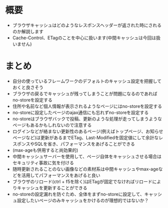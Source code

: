 # 概要
- ブラウザキャッシュはどのようなレスポンスヘッダーが返された時にされるのか解説します
- Cache-Control、ETagのことを中心に扱います(中間キャッシュは今回は扱いません)

# まとめ
- 自分の使っているフレームワークのデフォルトのキャッシュ設定を把握しておくと良さそう
- ブラウザの戻るでキャッシュが残ってしまうことが問題になるのであればno-storeを設定する
- 住所や名前など個人情報が表示されるようなページにはno-storeを設定する
- no-storeに設定したページのajax通信にも忘れずno-storeを設定する
- no-storeはブラウザバックで投稿、更新のような処理が走ってしまうようなページもあるかもしれないので注意する
- ログインなどが絡まない更新性のあるページ(例えばトップページ、お知らせページなど)は更新があるまでETag、Last-Modifiedを固定値にして余計なレスポンスやSQLを省き、パフォーマンスをあげることができる
- (max-ageも併用すると尚効果的)
- 中間キャッシュサーバーを使用して、ページ自体をキャッシュさせる場合はセキュリティ事故に気を付ける
- 随時更新されることのない画像などの素材系は中間キャッシュやmax-ageなどを活用してパフォーマンスをあげると良い
- ブラウザのリロード(ctrl + f5を除く)はETagが固定でなければリロードによりキャッシュを更新することができる
- no-storeの設定漏れを防ぐため、全体をまずno-storeに設定して、キャッシュ設定したいページのみキャッシュをかけるのが理想的ではないか？
